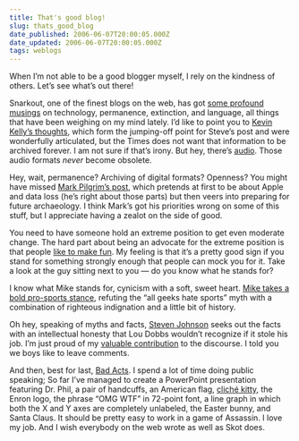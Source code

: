 ```yaml
---
title: That's good blog!
slug: thats_good_blog
date_published: 2006-06-07T20:00:05.000Z
date_updated: 2006-06-07T20:00:05.000Z
tags: weblogs
---
```


When I’m not able to be a good blogger myself, I rely on the kindness of others. Let’s see what’s out there!

Snarkout, one of the finest blogs on the web, has got [some profound musings](http://www.snarkout.org/archives/2006/05/31/) on technology, permanence, extinction, and language, all things that have been weighing on my mind lately. I’d like to point you to [Kevin Kelly’s thoughts](http://select.nytimes.com/gst/abstract.html?res=F30913FC3D5A0C778DDDAC0894DE404482&amp;oref=login), which form the jumping-off point for Steve’s post and were wonderfully articulated, but the Times does not want that information to be archived forever. I am not sure if that’s irony. But hey, there’s [audio](http://minnesota.publicradio.org/display/web/2006/06/01/midmorning2/). Those audio formats *never* become obsolete.

Hey, wait, permanence? Archiving of digital formats? Openness? You might have missed [Mark Pilgrim’s post](http://diveintomark.org/archives/2006/06/02/when-the-bough-breaks), which pretends at first to be about Apple and data loss (he’s right about those parts) but then veers into preparing for future archaeology. I think Mark’s got his priorities wrong on some of this stuff, but I appreciate having a zealot on the side of good.

You need to have someone hold an extreme position to get even moderate change. The hard part about being an advocate for the extreme position is that people [like to make fun](http://ldopa.net/2006/06/04/cory-doctorow-visits-a-radio-shack/). My feeling is that it’s a pretty good sign if you stand for something strongly enough that people can mock you for it. Take a look at the guy sitting next to you — do you know what he stands for?

I know what Mike stands for, cynicism with a soft, sweet heart. [Mike takes a bold pro-sports stance](http://weblog.muledesign.com/stable/more_than_chasing_a_ball_around.php), refuting the “all geeks hate sports” myth with a combination of righteous indignation and a little bit of history.

Oh hey, speaking of myths and facts, [Steven Johnson](http://www.stevenberlinjohnson.com/2006/05/i_love_this_lou.html) seeks out the facts with an intellectual honesty that Lou Dobbs wouldn’t recognize if it stole his job. I’m just proud of my [valuable contribution](http://www.stevenberlinjohnson.com/2006/05/i_love_this_lou.html#comment-18015538) to the discourse. I told you we boys like to leave comments.

And then, best for last, [Bad Acts](http://www.izzlepfaff.com/blog/archives/2006/05/bad_acts_1.php). I spend a lot of time doing public speaking; So far I’ve managed to create a PowerPoint presentation featuring Dr. Phil, a pair of handcuffs, an American flag, [cliché kitty](http://en.wikipedia.org/wiki/Every_time_you_masturbate..._God_kills_a_kitten), the Enron logo, the phrase “OMG WTF” in 72-point font, a line graph in which both the X and Y axes are completely unlabeled, the Easter bunny, and Santa Claus. It should be pretty easy to work in a game of Assassin. I love my job. And I wish everybody on the web wrote as well as Skot does.
